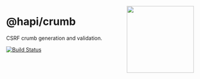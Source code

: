<a href="http://hapijs.com"><img src="https://raw.githubusercontent.com/hapijs/assets/master/images/family.png" width="180px" align="right" /></a>

# @hapi/crumb

CSRF crumb generation and validation.

[![Build Status](https://secure.travis-ci.org/hapijs/crumb.svg?branch=master)](http://travis-ci.org/hapijs/crumb)